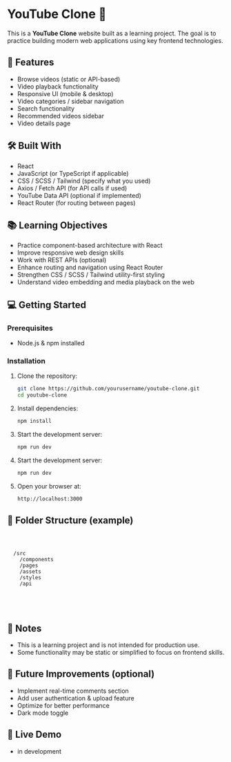 # YouTube Clone 🎥

This is a **YouTube Clone** website built as a learning project. The goal is to practice building modern web applications using key frontend technologies.

## 🚀 Features

- Browse videos (static or API-based)
- Video playback functionality
- Responsive UI (mobile & desktop)
- Video categories / sidebar navigation
- Search functionality
- Recommended videos sidebar
- Video details page

## 🛠️ Built With

- React
- JavaScript (or TypeScript if applicable)
- CSS / SCSS / Tailwind (specify what you used)
- Axios / Fetch API (for API calls if used)
- YouTube Data API (optional if implemented)
- React Router (for routing between pages)

## 📚 Learning Objectives

- Practice component-based architecture with React
- Improve responsive web design skills
- Work with REST APIs (optional)
- Enhance routing and navigation using React Router
- Strengthen CSS / SCSS / Tailwind utility-first styling
- Understand video embedding and media playback on the web

## 💻 Getting Started

### Prerequisites

- Node.js & npm installed

### Installation

1. Clone the repository:
   ```bash
   git clone https://github.com/yourusername/youtube-clone.git
   cd youtube-clone

2. Install dependencies:
   ```bash
   npm install

3. Start the development server:
   ```bash
   npm run dev

4. Start the development server:
   ```bash
   npm run dev

5. Open your browser at:
   ```bash
   http://localhost:3000

## 📂 Folder Structure (example)
 
 <code>
 <pre>
  /src
    /components
    /pages
    /assets
    /styles
    /api
  </pre>
 </code> 

## 📝 Notes   
- This is a learning project and is not intended for production use.
- Some functionality may be static or simplified to focus on frontend skills.

## 📌 Future Improvements (optional)

- Implement real-time comments section
- Add user authentication & upload feature
- Optimize for better performance
- Dark mode toggle

## 🔗 Live Demo
* in development